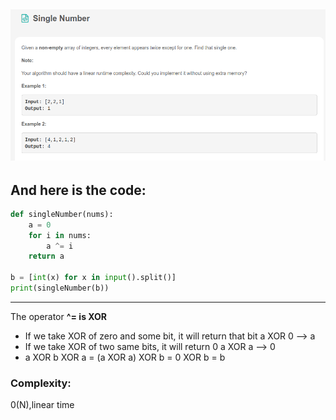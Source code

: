 ![](/images/Leetcode_Day1.png)
---
## And here is the code:

```python
def singleNumber(nums):
    a = 0
    for i in nums:
        a ^= i
    return a

b = [int(x) for x in input().split()]
print(singleNumber(b))

```
---

The operator **^= is XOR**
- If we take XOR of zero and some bit, it will return that bit
a XOR 0 --> a
- If we take XOR of two same bits, it will return 0
a XOR a --> 0
- a XOR b XOR a = (a XOR a) XOR b = 0 XOR b = b

### Complexity: 
0(N),linear time
